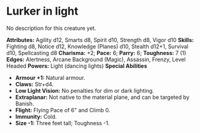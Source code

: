 # Lurker in light

No description for this creature yet.

**Attributes:** Agility d12, Smarts d8, Spirit d10, Strength d8, Vigor
d10
**Skills:** Fighting d8, Notice d12, Knowledge (Planes) d10, Stealth
d12+1, Survival d10, Spellcasting d8
**Charisma:** +2; **Pace:** 6; **Parry:** 6; **Toughness:** 7 (1)
**Edges:** Alertness, Arcane Background (Magic), Assassin, Frenzy, Level
Headed
**Powers:** Light (dancing lights)
**Special Abilities**

- **Armour +1:** Natural armour.
- **Claws:** Str+d4.
- **Low Light Vision:** No penalties for dim or dark lighting.
- **Extraplanar:** Not native to the material plane, and can be targeted
by Banish.
- **Flight:** Flying Pace of 6" and Climb 0.
- **Immunity:** Cold.
- **Size -1:** Three feet tall; Toughness -1.
